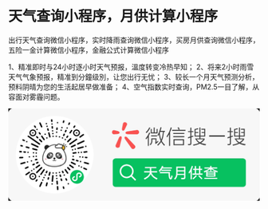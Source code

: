 # 天气查询小程序，月供计算小程序

出行天气查询微信小程序，实时降雨查询微信小程序，买房月供查询微信小程序，五险一金计算微信小程序，金融公式计算微信小程序

1、精准即时与24小时逐小时天气预报，溫度转变冷热早知；
2、将来2小时雨雪天气气象预报，精准到分鐘级別，让您出行无忧；
3、较长一个月天气预测分析，预料阴晴为您的生活起居早做准备；
4、空气指数实时查询，PM2.5一目了解，从容面对雾霾问题。

<img src="./qrcode.jpg" alt="微信小程序二维码">

 <!-- {
        "pagePath": "pages/mortgage/mortgage",
        "iconPath": "image/tab-icon/mortgage.png",
        "selectedIconPath": "image/tab-icon/mortgage-hl.png",
        "text": "月供计算"
      },
      {
        "pagePath": "pages/wuxian-yijin/wxyj",
        "iconPath": "image/tab-icon/wxyj.png",
        "selectedIconPath": "image/tab-icon/wxyj-hl.png",
        "text": "五险一金"
      }, -->
